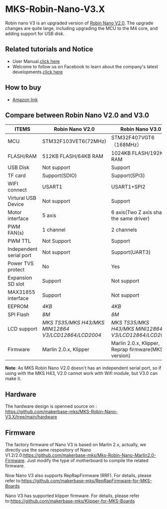 # MKS-Robin-Nano-V3.X
Robin nano V3 is an upgraded version of [Robin Nano V2.0](https://github.com/makerbase-mks/MKS-Robin-Nano-V2.X). The upgrade changes are quite large, including upgrading the MCU to the M4 core, and adding support for USB disk.

## Related tutorials and Notice
- User Manual.[click here](https://github.com/makerbase-mks/MKS-Robin-Nano-V3.X/wiki)
- Welcome to follow us on Facebook to learn about the company's latest developments.[click here](https://www.facebook.com/Makerbase.mks/)

## How to buy
- [Amazon link](https://www.amazon.com/s?me=A25AM6LC3BZ7LE&marketplaceID=ATVPDKIKX0DER)

## Compare between Robin Nano V2.0 and V3.0
| ITEMS      |  Robin Nano V2.0  | Robin Nano V3.0 |
|------------|--------------------|--------------------|
| MCU        | STM32F103VET6(72MHz) | STM32F407VGT6（168MHz）|
| FLASH/RAM | 512KB FLASH/64KB RAM | 1024KB FLASH/192KB RAM |
| USB Disk | Not support |  Support |
| TF card | Support(SDIO) |  Support(SPI3) |
| WIFI connect |	USART1	| USART1+SPI2 |
| Virtural USB Device|  Not support |  Support |
| Motor interface| 5 axis | 6 axis(Two Z axis share the same driver)|
| PWM FAN(s) | 1 channel | 2 channels |
| PWM TTL | Not Support |  Support|
| Independent serial port | Not support | Support(UART3) |
| Power TVS protect |	No | Yes |
| Expansion SD slot | Support | Not support |
| MAX31855 interface | Support | Not support |
| EEPROM | *4KB*	| *4KB*	 |
| SPI Flash | *8M*	| *8M*	|
| LCD support | *MKS TS35/MKS H43/MKS MINI12864 V3/LCD12864/LCD2004* |*MKS TS35/MKS H43/MKS MINI12864 V3/LCD12864/LCD2004* |
| Firmware | Marlin 2.0.x, Klipper | Marlin 2.0.x, Klipper, Reprap firmware(MKS version) |

**Note**: As MKS Robin Nano V2.0 doesn't has an independent serial port, so if using with the MKS H43, V2.0 cannot work with Wifi module, but V3.0 can make it.

## Hardware
The hardware design is openned source on : https://github.com/makerbase-mks/MKS-Robin-Nano-V3.X/tree/main/hardware

## Firmware
The factory firmware of Nano V3 is based on Marlin 2.x, actually, we directly use the same respository of Nano V1.2/2.0:https://github.com/makerbase-mks/Mks-Robin-Nano-Marlin2.0-Firmware. Just modify the type of motherboard to compile the related firmware.

Now Nano V3 also supports RepRapFirmware (RRF). For details, please refer to:https://github.com/makerbase-mks/RepRapFirmware-for-MKS-Boards

Nano V3 has supported klipper firmware. For details, please refer to:https://github.com/makerbase-mks/Klipper-for-MKS-Boards




